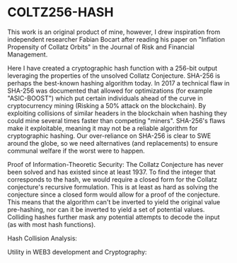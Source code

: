 # COLTZ256-HASH
This work is an original product of mine, however, I drew inspiration from independent researcher Fabian Bocart after reading his paper on "Inflation Propensity of Collatz Orbits" in the Journal of Risk and Financial Management.

Here I have created a cryptographic hash function with a 256-bit output leveraging the properties of the unsolved Collatz Conjecture. SHA-256 is perhaps the best-known hashing algorithm today. In 2017 a technical flaw in SHA-256 was documented that allowed for optimizations (for example "ASIC-BOOST") which put certain individuals ahead of the curve in cryptocurrency mining (Risking a 50% attack on the blockchain). By exploiting collisions of similar headers in the blockchain when hashing they could mine several times faster than competing "miners". SHA-256's flaws make it exploitable, meaning it may not be a reliable algorithm for cryptographic hashing. Our over-reliance on SHA-256 is clear to SWE around the globe, so we need alternatives (and replacements) to ensure communal welfare if the worst were to happen.

Proof of Information-Theoretic Security:
The Collatz Conjecture has never been solved and has existed since at least 1937. To find the integer that corresponds to the hash, we would require a closed form for the Collatz conjecture's recursive formulation. This is at least as hard as solving the conjecture since a closed form would allow for a proof of the conjecture. This means that the algorithm can't be inverted to yield the original value pre-hashing, nor can it be inverted to yield a set of potential values. Colliding hashes further mask any potential attempts to decode the input (as with most hash functions).

Hash Collision Analysis:

Utility in WEB3 development and Cryptography:

